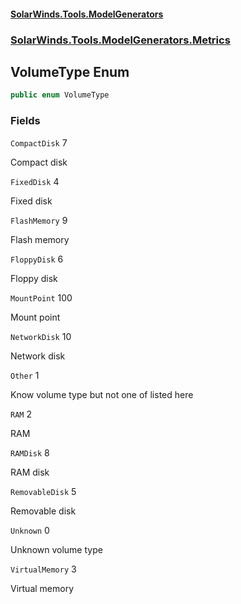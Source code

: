 #### [SolarWinds.Tools.ModelGenerators](index.md 'index')
### [SolarWinds.Tools.ModelGenerators.Metrics](index.md#SolarWinds.Tools.ModelGenerators.Metrics 'SolarWinds.Tools.ModelGenerators.Metrics')

## VolumeType Enum

```csharp
public enum VolumeType
```
### Fields

<a name='SolarWinds.Tools.ModelGenerators.Metrics.VolumeType.CompactDisk'></a>

`CompactDisk` 7

Compact disk

<a name='SolarWinds.Tools.ModelGenerators.Metrics.VolumeType.FixedDisk'></a>

`FixedDisk` 4

Fixed disk

<a name='SolarWinds.Tools.ModelGenerators.Metrics.VolumeType.FlashMemory'></a>

`FlashMemory` 9

Flash memory

<a name='SolarWinds.Tools.ModelGenerators.Metrics.VolumeType.FloppyDisk'></a>

`FloppyDisk` 6

Floppy disk

<a name='SolarWinds.Tools.ModelGenerators.Metrics.VolumeType.MountPoint'></a>

`MountPoint` 100

Mount point

<a name='SolarWinds.Tools.ModelGenerators.Metrics.VolumeType.NetworkDisk'></a>

`NetworkDisk` 10

Network disk

<a name='SolarWinds.Tools.ModelGenerators.Metrics.VolumeType.Other'></a>

`Other` 1

Know volume type but not one of listed here

<a name='SolarWinds.Tools.ModelGenerators.Metrics.VolumeType.RAM'></a>

`RAM` 2

RAM

<a name='SolarWinds.Tools.ModelGenerators.Metrics.VolumeType.RAMDisk'></a>

`RAMDisk` 8

RAM disk

<a name='SolarWinds.Tools.ModelGenerators.Metrics.VolumeType.RemovableDisk'></a>

`RemovableDisk` 5

Removable disk

<a name='SolarWinds.Tools.ModelGenerators.Metrics.VolumeType.Unknown'></a>

`Unknown` 0

Unknown volume type

<a name='SolarWinds.Tools.ModelGenerators.Metrics.VolumeType.VirtualMemory'></a>

`VirtualMemory` 3

Virtual memory